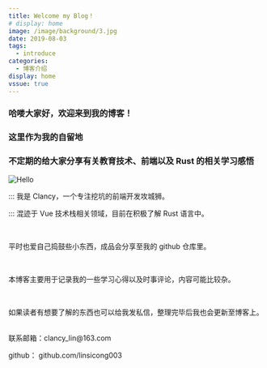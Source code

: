 ```yaml
---
title: Welcome my Blog！
# display: home
image: /image/background/3.jpg
date: 2019-08-03
tags: 
  - introduce
categories:
  - 博客介绍
display: home
vssue: true
--- 
```


### 哈喽大家好，欢迎来到我的博客！

### 这里作为我的自留地

### 不定期的给大家分享有关教育技术、前端以及 Rust 的相关学习感悟

<!-- more -->

![Hello](https://picsum.photos/1280/720)

::: 我是 Clancy，一个专注挖坑的前端开发攻城狮。


::: 混迹于 Vue 技术栈相关领域，目前在积极了解 Rust 语言中。

<br/>

平时也爱自己捣鼓些小东西，成品会分享至我的 github 仓库里。

<br/>

本博客主要用于记录我的一些学习心得以及时事评论，内容可能比较杂。

<br/>

如果读者有想要了解的东西也可以给我发私信，整理完毕后我也会更新至博客上。

<br/>
联系邮箱：clancy_lin@163.com

github： github.com/linsicong003